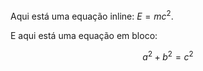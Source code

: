 Aqui está uma equação inline: $E = mc^2$.

E aqui está uma equação em bloco:

$$
a^2 + b^2 = c^2
$$

